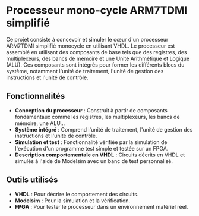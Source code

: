 # Processeur mono-cycle ARM7TDMI simplifié

Ce projet consiste à concevoir et simuler le cœur d'un processeur ARM7TDMI simplifié monocycle en utilisant VHDL. Le processeur est assemblé en utilisant des composants de base tels que des registres, des multiplexeurs, des bancs de mémoire et une Unité Arithmétique et Logique (ALU). Ces composants sont intégrés pour former les différents blocs du système, notamment l'unité de traitement, l'unité de gestion des instructions et l'unité de contrôle.

## Fonctionnalités
- **Conception du processeur** : Construit à partir de composants fondamentaux comme les registres, les multiplexeurs, les bancs de mémoire, une ALU...
- **Système intégré** : Comprend l'unité de traitement, l'unité de gestion des instructions et l'unité de contrôle.
- **Simulation et test** : Fonctionnalité vérifiée par la simulation de l'exécution d'un programme test simple et testée sur un FPGA.
- **Description comportementale en VHDL** : Circuits décrits en VHDL et simulés à l'aide de Modelsim avec un banc de test personnalisé.

## Outils utilisés
- **VHDL** : Pour décrire le comportement des circuits.
- **Modelsim** : Pour la simulation et la vérification.
- **FPGA** : Pour tester le processeur dans un environnement matériel réel.
